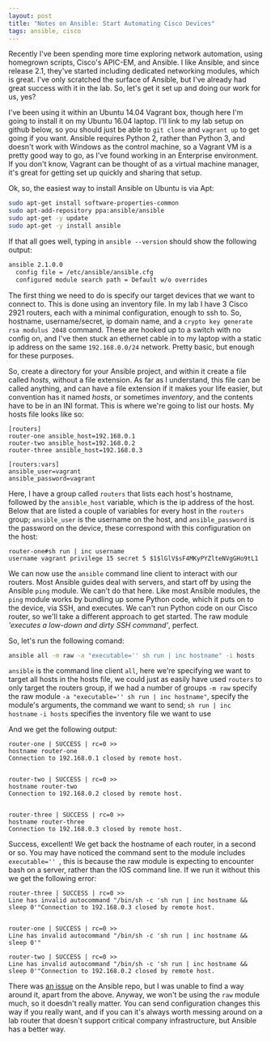```yaml
---
layout: post
title: "Notes on Ansible: Start Automating Cisco Devices"
tags: ansible, cisco
---
```


Recently I've been spending more time exploring network automation, using
homegrown scripts, Cisco's APIC-EM, and Ansible. I like Ansible, and since
release 2.1, they've started including dedicated networking modules, which is
great. I've only scratched the surface of Ansible, but I've already had great
success with it in the lab. So, let's get it set up and doing our work for us,
yes?

<!--more-->

I've been using it within an Ubuntu 14.04 Vagrant box, though here I'm going to
install it on my Ubuntu 16.04 laptop. I'll link to my lab setup on github below,
so you should just be able to `git clone` and `vagrant up` to get going if you
want. Ansible requires Python 2, rather than Python 3, and doesn't work with
Windows as the control machine, so a Vagrant VM is a pretty good way to go,
as I've found working in an Enterprise environment. If you don't know, Vagrant
can be thought of as a virtual machine manager, it's great for getting set up
quickly and sharing that setup.

Ok, so, the easiest way to install Ansible on Ubuntu is via Apt:

```bash
sudo apt-get install software-properties-common
sudo apt-add-repository ppa:ansible/ansible
sudo apt-get -y update
sudo apt-get -y install ansible
```

If that all goes well, typing in `ansible --version` should show the following
output:

```bash
ansible 2.1.0.0
  config file = /etc/ansible/ansible.cfg
  configured module search path = Default w/o overrides
```

The first thing we need to do is specify our target devices that we want to
connect to. This is done using an inventory file. In my lab I have 3 Cisco
2921 routers, each with a minimal configuration, enough to ssh to.  So,
hostname, username/secret, ip domain name, and a `crypto key generate rsa
modulus 2048` command. These are hooked up to a switch with no config on, and
I've then stuck an ethernet cable in to my laptop with a static ip address on
the same `192.168.0.0/24` network. Pretty basic, but enough for these purposes.

So, create a directory for your Ansible project, and within it create a file
called *hosts*, without a file extension. As far as I understand, this file can
be called anything, and can have a file extension if it makes your life easier,
but convention has it named *hosts*, or sometimes *inventory*, and the contents
have to be in an INI format. This is where we're going to list our hosts. My
hosts file looks like so:

```text
[routers]
router-one ansible_host=192.168.0.1
router-two ansible_host=192.168.0.2
router-three ansible_host=192.168.0.3

[routers:vars]
ansible_user=vagrant
ansible_password=vagrant
```

Here, I have a group called `routers` that lists each host's hostname,
followed by the `ansible_host` variable, which is the ip address of the host.
Below that are listed a couple of variables for every host in the `routers`
group; `ansible_user` is the username on the host, and `ansible_password` is the
password on the device, these correspond with this configuration on the host:

```text
router-one#sh run | inc username
username vagrant privilege 15 secret 5 $1$lGlV$sF4MKyPYZlteNVgGHo9tL1
```

We can now use the `ansible` command line client to interact with our routers.
Most Ansible guides deal with servers, and start off by using the Ansible `ping`
module. We can't do that here. Like most Ansible modules, the `ping` module
works by bundling up some Python code, which it puts on to the device, via SSH,
and executes. We can't run Python code on our Cisco router, so we'll take a
different approach to get started. The raw module *'executes a low-down and
dirty SSH command'*, perfect.

So, let's run the following comand:

```bash
ansible all -m raw -a "executable='' sh run | inc hostname" -i hosts
```

`ansible` is the command line client
`all`, here we're specifying we want to target all hosts in the hosts file, we
could just as easily have used `routers` to only target the routers group, if we
had a number of groups
`-m raw` specify the raw module
`-a "executable='' sh run | inc hostname"`, specify the module's arguments,
the command we want to send; `sh run | inc hostname`
`-i hosts` specifies the inventory file we want to use

And we get the following output:

```
router-one | SUCCESS | rc=0 >>
hostname router-one
Connection to 192.168.0.1 closed by remote host.


router-two | SUCCESS | rc=0 >>
hostname router-two
Connection to 192.168.0.2 closed by remote host.


router-three | SUCCESS | rc=0 >>
hostname router-three
Connection to 192.168.0.3 closed by remote host.
```

Success, excellent! We get back the hostname of each router, in a second or so.
You may have noticed the command sent to the module includes `executable='' `,
this is because the raw module is expecting to encounter bash on a server,
rather than the IOS command line. If we run it without this we get the following
error:

```
router-three | SUCCESS | rc=0 >>
Line has invalid autocommand "/bin/sh -c 'sh run | inc hostname && sleep 0'"Connection to 192.168.0.3 closed by remote host.


router-one | SUCCESS | rc=0 >>
Line has invalid autocommand "/bin/sh -c 'sh run | inc hostname && sleep 0'"

router-two | SUCCESS | rc=0 >>
Line has invalid autocommand "/bin/sh -c 'sh run | inc hostname && sleep 0'"Connection to 192.168.0.2 closed by remote host.
```

There was [an issue](https://github.com/ansible/ansible-modules-core/issues/3332)
on the Ansible repo, but I was unable to find a way around it, apart from the above.
Anyway, we won't be using the `raw` module much, so it doesdn't really matter.
You can send configuration changes this way if you really want, and if you can
it's always worth messing around on a lab router that doesn't support critical
company infrastructure, but Ansible has a better way.






